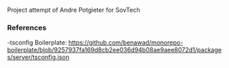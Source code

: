 Project attempt of Andre Potgieter for SovTech

### References

-tsconfig Boilerplate: https://github.com/benawad/monorepo-boilerplate/blob/9257937fa169d8cb2ee036d94b08ae9aee8072d1/packages/server/tsconfig.json
